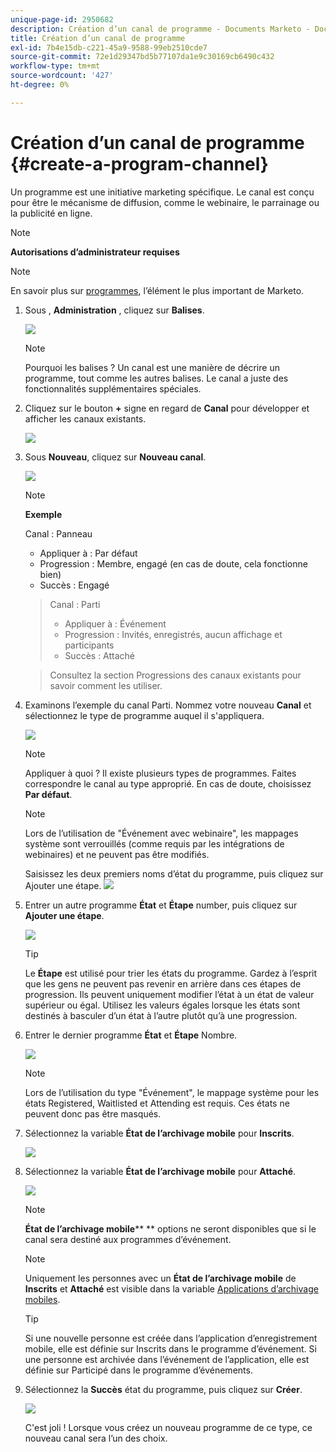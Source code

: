 ```yaml
---
unique-page-id: 2950682
description: Création d’un canal de programme - Documents Marketo - Documentation du produit
title: Création d’un canal de programme
exl-id: 7b4e15db-c221-45a9-9588-99eb2510cde7
source-git-commit: 72e1d29347bd5b77107da1e9c30169cb6490c432
workflow-type: tm+mt
source-wordcount: '427'
ht-degree: 0%

---
```


# Création d’un canal de programme {#create-a-program-channel}

Un programme est une initiative marketing spécifique. Le canal est conçu pour être le mécanisme de diffusion, comme le webinaire, le parrainage ou la publicité en ligne.

>[!NOTE]
>
>**Autorisations d’administrateur requises**

>[!NOTE]
>
>En savoir plus sur [programmes](/help/marketo/product-docs/core-marketo-concepts/programs/creating-programs/understanding-programs.md), l’élément le plus important de Marketo.

1. Sous , **Administration** , cliquez sur **Balises**.

   ![](assets/image2014-9-24-12-3a57-3a27.png)

   >[!NOTE]
   >
   >Pourquoi les balises ? Un canal est une manière de décrire un programme, tout comme les autres balises. Le canal a juste des fonctionnalités supplémentaires spéciales.

1. Cliquez sur le bouton **+** signe en regard de **Canal** pour développer et afficher les canaux existants.

   ![](assets/image2014-9-24-12-3a58-3a33.png)

1. Sous **Nouveau**, cliquez sur **Nouveau canal**.

   ![](assets/image2014-9-24-12-3a58-3a53.png)

   >[!NOTE]
   >
   >**Exemple**
   >
   >Canal : Panneau
   >
   >* Appliquer à : Par défaut
   >* Progression : Membre, engagé (en cas de doute, cela fonctionne bien)
   >* Succès : Engagé

   >
   >Canal : Parti
   >
   >* Appliquer à : Événement
   >* Progression : Invités, enregistrés, aucun affichage et participants
   >* Succès : Attaché

   >
   >Consultez la section Progressions des canaux existants pour savoir comment les utiliser.

1. Examinons l’exemple du canal Parti. Nommez votre nouveau **Canal** et sélectionnez le type de programme auquel il s&#39;appliquera.

   ![](assets/image2014-9-24-13-3a0-3a17.png)

   >[!NOTE]
   >
   >Appliquer à quoi ? Il existe plusieurs types de programmes. Faites correspondre le canal au type approprié. En cas de doute, choisissez **Par défaut**.

   >[!NOTE]
   >
   >Lors de l’utilisation de &quot;Événement avec webinaire&quot;, les mappages système sont verrouillés (comme requis par les intégrations de webinaires) et ne peuvent pas être modifiés.

   Saisissez les deux premiers noms d’état du programme, puis cliquez sur Ajouter une étape.
   ![](assets/image2014-9-24-15-3a37-3a0.png)

1. Entrer un autre programme **État** et **Étape** number, puis cliquez sur **Ajouter une étape**.

   ![](assets/image2014-9-24-15-3a37-3a30.png)

   >[!TIP]
   >
   >Le **Étape** est utilisé pour trier les états du programme. Gardez à l’esprit que les gens ne peuvent pas revenir en arrière dans ces étapes de progression. Ils peuvent uniquement modifier l’état à un état de valeur supérieur ou égal. Utilisez les valeurs égales lorsque les états sont destinés à basculer d’un état à l’autre plutôt qu’à une progression.

1. Entrer le dernier programme **État** et **Étape** Nombre.

   ![](assets/image2014-9-24-15-3a39-3a15.png)

   >[!NOTE]
   >
   >Lors de l’utilisation du type &quot;Événement&quot;, le mappage système pour les états Registered, Waitlisted et Attending est requis. Ces états ne peuvent donc pas être masqués.

1. Sélectionnez la variable **État de l’archivage mobile** pour **Inscrits**.

   ![](assets/image2014-9-24-15-3a39-3a43.png)

1. Sélectionnez la variable **État de l’archivage mobile** pour **Attaché**.

   ![](assets/image2014-9-24-15-3a40-3a21.png)

   >[!NOTE]
   >
   >**État de l’archivage mobile**** ** options ne seront disponibles que si le canal sera destiné aux programmes d’événement.

   >[!NOTE]
   >
   >Uniquement les personnes avec un **État de l’archivage mobile** de **Inscrits** et **Attaché** est visible dans la variable [Applications d’archivage mobiles](/help/marketo/product-docs/core-marketo-concepts/mobile-apps/event-check-in/event-check-in-overview.md).

   >[!TIP]
   >
   >Si une nouvelle personne est créée dans l’application d’enregistrement mobile, elle est définie sur Inscrits dans le programme d’événement. Si une personne est archivée dans l’événement de l’application, elle est définie sur Participé dans le programme d’événements.

1. Sélectionnez la **Succès** état du programme, puis cliquez sur **Créer**.

   ![](assets/image2014-9-24-15-3a42-3a54.png)

   C&#39;est joli ! Lorsque vous créez un nouveau programme de ce type, ce nouveau canal sera l’un des choix.
